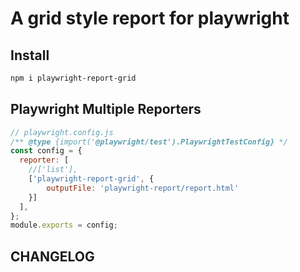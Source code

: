 # A grid style report for playwright

## Install
```sh
npm i playwright-report-grid
```

## Playwright Multiple Reporters
```js
// playwright.config.js
/** @type {import('@playwright/test').PlaywrightTestConfig} */
const config = {
  reporter: [
    //['list'],
    ['playwright-report-grid', {  
        outputFile: 'playwright-report/report.html'
    }]
  ],
};
module.exports = config;
```

## CHANGELOG
